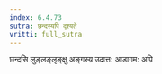 ```yaml
---
index: 6.4.73
sutra: छन्दस्यपि दृश्यते
vritti: full_sutra
---
```


छन्दसि  लुङ्लङ्लृङ्क्षु अङ्गस्य उदात्त: आडागम: अपि 